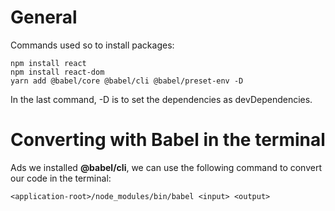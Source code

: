 # General

Commands used so to install packages:

```
npm install react
npm install react-dom
yarn add @babel/core @babel/cli @babel/preset-env -D
```

In the last command, -D is to set the dependencies as devDependencies.


# Converting with Babel in the terminal

Ads we installed **@babel/cli**, we can use the following command to convert our code in the terminal:

```
<application-root>/node_modules/bin/babel <input> <output>
```